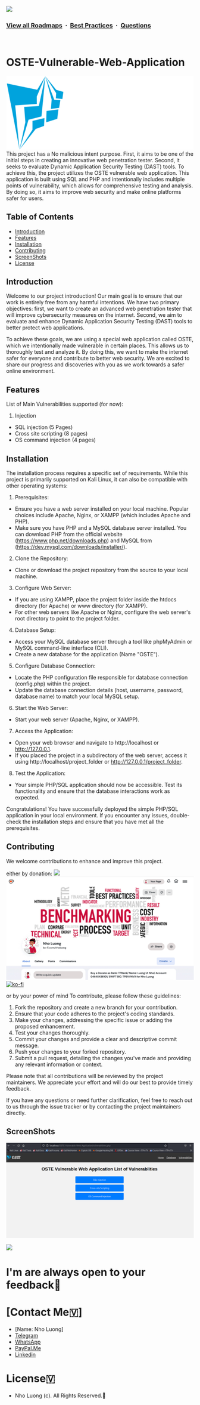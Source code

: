 
![](https://i.imgur.com/waxVImv.png)
### [View all Roadmaps](https://github.com/nholuongut/all-roadmaps) &nbsp;&middot;&nbsp; [Best Practices](https://github.com/nholuongut/all-roadmaps/blob/main/public/best-practices/) &nbsp;&middot;&nbsp; [Questions](https://www.linkedin.com/in/nholuong/)
<br/>

# OSTE-Vulnerable-Web-Application
![Project Logo](OSTE.svg)
This project has a No malicious intent purpose. First, it aims to be one of the initial steps in creating an innovative web penetration tester. Second, it seeks to evaluate Dynamic Application Security Testing (DAST) tools. To achieve this, the project utilizes the OSTE vulnerable web application. This application is built using SQL and PHP and intentionally includes multiple points of vulnerability, which allows for comprehensive testing and analysis. By doing so, it aims to improve web security and make online platforms safer for users.
## Table of Contents

- [Introduction](#introduction)
- [Features](#features)
- [Installation](#installation)
- [Contributing](#contributing)
- [ScreenShots](#ScreenShots)
- [License](#license)

## Introduction
Welcome to our project introduction! Our main goal is to ensure that our work is entirely free from any harmful intentions. We have two primary objectives: first, we want to create an advanced web penetration tester that will improve cybersecurity measures on the internet. Second, we aim to evaluate and enhance Dynamic Application Security Testing (DAST) tools to better protect web applications.

To achieve these goals, we are using a special web application called OSTE, which we intentionally made vulnerable in certain places. This allows us to thoroughly test and analyze it. By doing this, we want to make the internet safer for everyone and contribute to better web security. We are excited to share our progress and discoveries with you as we work towards a safer online environment.

## Features

List of Main Vulnerabilities supported (for now):
1. Injection
  - SQL injection (5 Pages)
  - Cross site scripting (8 pages)
  - OS command injection (4 pages)
## Installation

The installation process requires a specific set of requirements. While this project is primarily supported on Kali Linux, it can also be compatible with other operating systems:
1.    Prerequisites:
  - Ensure you have a web server installed on your local machine. Popular choices include Apache, Nginx, or XAMPP (which includes Apache and PHP).
  - Make sure you have PHP and a MySQL database server installed. You can download PHP from the official website (https://www.php.net/downloads.php) and MySQL from (https://dev.mysql.com/downloads/installer/).

2.    Clone the Repository:
  - Clone or download the project repository from the source to your local machine.

3.    Configure Web Server:
  - If you are using XAMPP, place the project folder inside the htdocs directory (for Apache) or www directory (for XAMPP).
  - For other web servers like Apache or Nginx, configure the web server's root directory to point to the project folder.

4.    Database Setup:
  - Access your MySQL database server through a tool like phpMyAdmin or MySQL command-line interface (CLI).
  - Create a new database for the application (Name "OSTE").

5.    Configure Database Connection:
  - Locate the PHP configuration file responsible for database connection (config.php) within the project.
  - Update the database connection details (host, username, password, database name) to match your local MySQL setup.

6.    Start the Web Server:
  - Start your web server (Apache, Nginx, or XAMPP).

7.    Access the Application:
  - Open your web browser and navigate to http://localhost or http://127.0.0.1.
  - If you placed the project in a subdirectory of the web server, access it using http://localhost/project_folder or http://127.0.0.1/project_folder.

8.    Test the Application:
  - Your simple PHP/SQL application should now be accessible. Test its functionality and ensure that the database interactions work as expected.

Congratulations! You have successfully deployed the simple PHP/SQL application in your local environment. If you encounter any issues, double-check the installation steps and ensure that you have met all the prerequisites.
  

## Contributing

We welcome contributions to enhance and improve this project. 

either by donation: 
![](https://i.imgur.com/waxVImv.png)
![](Donate.jpg)
[![ko-fi](https://ko-fi.com/img/githubbutton_sm.svg)](https://ko-fi.com/nholuong)

or by your power of mind  To contribute, please follow these guidelines:

   1. Fork the repository and create a new branch for your contribution.
   2. Ensure that your code adheres to the project's coding standards.
   3. Make your changes, addressing the specific issue or adding the proposed enhancement.
   4. Test your changes thoroughly.
   5. Commit your changes and provide a clear and descriptive commit message.
   6. Push your changes to your forked repository.
   7. Submit a pull request, detailing the changes you've made and providing any relevant information or context.

Please note that all contributions will be reviewed by the project maintainers. We appreciate your effort and will do our best to provide timely feedback.

If you have any questions or need further clarification, feel free to reach out to us through the issue tracker or by contacting the project maintainers directly.

## ScreenShots 
![Main Interface ](ico/Screenshot_2023-07-31_21-54-13.png)

![](https://i.imgur.com/waxVImv.png)
# I'm are always open to your feedback🚀
# **[Contact Me🇻]**
* [Name: Nho Luong]
* [Telegram](+84983630781)
* [WhatsApp](+84983630781)
* [PayPal.Me](https://www.paypal.com/paypalme/nholuongut)
* [Linkedin](https://www.linkedin.com/in/nholuong/)

# License🇻
* Nho Luong (c). All Rights Reserved.🌟


